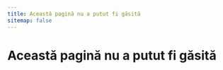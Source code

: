 ```yaml
---
title: Această pagină nu a putut fi găsită
sitemap: false
---
```


<h1>Această pagină nu a putut fi găsită</h1>
